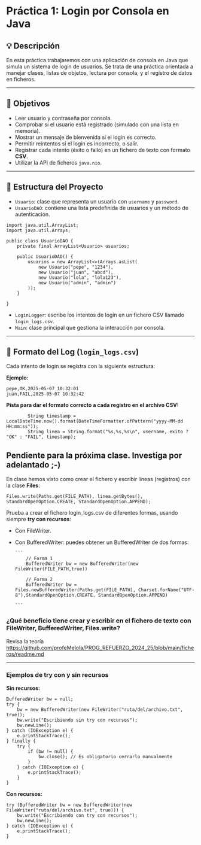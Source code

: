 # Práctica 1: Login por Consola en Java

## 💡 Descripción

En esta práctica trabajaremos con una aplicación de consola en Java que simula un sistema de login de usuarios. Se trata de una práctica orientada a manejar clases, listas de objetos, lectura por consola, y el registro de datos en ficheros.

---

## 🎯 Objetivos

- Leer usuario y contraseña por consola.
- Comprobar si el usuario está registrado (simulado con una lista en memoria).
- Mostrar un mensaje de bienvenida si el login es correcto.
- Permitir reintentos si el login es incorrecto, o salir.
- Registrar cada intento (éxito o fallo) en un fichero de texto con formato **CSV**.
- Utilizar la API de ficheros `java.nio`.

---

## 🧱 Estructura del Proyecto

- `Usuario`: clase que representa un usuario con `username` y `password`.
- `UsuarioDAO`: contiene una lista predefinida de usuarios y un método de autenticación.

```
import java.util.ArrayList;
import java.util.Arrays;

public class UsuarioDAO {
    private final ArrayList<Usuario> usuarios;

    public UsuarioDAO() {
        usuarios = new ArrayList<>(Arrays.asList(
            new Usuario("pepe", "1234"),
            new Usuario("juan", "abcd"),
            new Usuario("lola", "lola123"),
            new Usuario("admin", "admin")
        ));
    }

}  
```
- `LoginLogger`: escribe los intentos de login en un fichero CSV llamado `login_logs.csv`.
- `Main`: clase principal que gestiona la interacción por consola.

---

## 📝 Formato del Log (`login_logs.csv`)

Cada intento de login se registra con la siguiente estructura:

**Ejemplo:**
```
pepe,OK,2025-05-07 10:32:01
juan,FAIL,2025-05-07 10:32:42
```

**Pista para dar el formato correcto a cada registro en el archivo CSV:**

```
        String timestamp = LocalDateTime.now().format(DateTimeFormatter.ofPattern("yyyy-MM-dd HH:mm:ss"));
        String linea = String.format("%s,%s,%s\n", username, exito ? "OK" : "FAIL", timestamp);

```

## Pendiente para la próxima clase. Investiga por adelantado ;-)

En clase hemos visto como crear el fichero y escribir líneas (registros) con la clase **Files**:

```
Files.write(Paths.get(FILE_PATH), linea.getBytes(), StandardOpenOption.CREATE, StandardOpenOption.APPEND);
```

Prueba a crear el fichero login_logs.csv de diferentes formas, usando siempre **try con recursos**:

- Con FileWriter. 
- Con BufferedWriter: puedes obtener un BufferedWriter de dos formas:
  
      ```
          // Forma 1
          BufferedWriter bw = new BufferedWriter(new FileWriter(FILE_PATH,true))
  
          // Forma 2
          BufferedWriter bw = Files.newBufferedWriter(Paths.get(FILE_PATH), Charset.forName("UTF-8"),StandardOpenOption.CREATE, StandardOpenOption.APPEND)
  
      ```


### ¿Qué beneficio tiene crear y escribir en el fichero de texto con FileWriter, BufferedWriter, Files.write?

Revisa la teoría https://github.com/profeMelola/PROG_REFUERZO_2024_25/blob/main/ficheros/readme.md

___
### Ejemplos de try con y sin recursos

**Sin recursos:**

```
BufferedWriter bw = null;
try {
    bw = new BufferedWriter(new FileWriter("ruta/del/archivo.txt", true));
    bw.write("Escribiendo sin try con recursos");
    bw.newLine();
} catch (IOException e) {
    e.printStackTrace();
} finally {
    try {
        if (bw != null) {
            bw.close(); // Es obligatorio cerrarlo manualmente
        }
    } catch (IOException e) {
        e.printStackTrace();
    }
}

```

**Con recursos:**

```
try (BufferedWriter bw = new BufferedWriter(new FileWriter("ruta/del/archivo.txt", true))) {
    bw.write("Escribiendo con try con recursos");
    bw.newLine();
} catch (IOException e) {
    e.printStackTrace();
}

```
  

